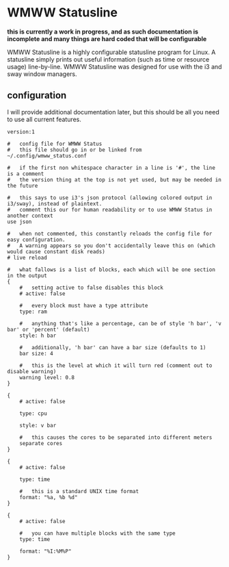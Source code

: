 # WMWW Statusline

__this is currently a work in progress, and as such documentation is incomplete and many things are hard coded that will be configurable__
 
WMWW Statusline is a highly configurable statusline program for Linux. A statusline simply prints out useful information (such as time or resource usage) line-by-line. WMWW Statusline was designed for use with the i3 and sway window managers.

## configuration
I will provide additional documentation later, but this should be all you need to use all current features.

```
version:1

#	config file for WMWW Status
#	this file should go in or be linked from ~/.config/wmww_status.conf

#	if the first non whitespace character in a line is '#', the line is a comment
#	the version thing at the top is not yet used, but may be needed in the future

#	this says to use i3's json protocol (allowing colored output in i3/sway), instead of plaintext.
#	comment this our for human readability or to use WMWW Status in another context
use json

#	when not commented, this constantly reloads the config file for easy configuration.
#	A warning appears so you don't accidentally leave this on (which would cause constant disk reads)
# live reload

#	what fallows is a list of blocks, each which will be one section in the output
{
	#	setting active to false disables this block
	# active: false
	
	#	every block must have a type attribute
	type: ram
	
	#	anything that's like a percentage, can be of style 'h bar', 'v bar' or 'percent' (default)
	style: h bar
	
	#	additionally, 'h bar' can have a bar size (defaults to 1)
	bar size: 4
	
	#	this is the level at which it will turn red (comment out to disable warning)
	warning level: 0.8
}

{
	# active: false
	
	type: cpu
	
	style: v bar
	
	#	this causes the cores to be separated into different meters
	separate cores
}

{
	# active: false
	
	type: time
	
	#	this is a standard UNIX time format
	format: "%a, %b %d"
}

{
	# active: false
	
	#	you can have multiple blocks with the same type
	type: time
	
	format: "%I:%M%P"
}
```

